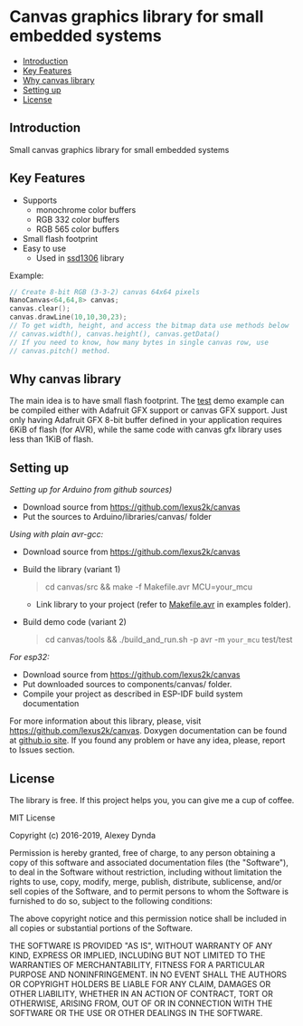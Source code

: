 # Canvas graphics library for small embedded systems

[tocstart]: # (toc start)

  * [Introduction](#introduction)
  * [Key Features](#key-features)
  * [Why canvas library](#why-canvas-library)
  * [Setting up](#setting-up)
  * [License](#license)

[tocend]: # (toc end)

## Introduction

Small canvas graphics library for small embedded systems

## Key Features

 * Supports
   * monochrome color buffers
   * RGB 332 color buffers
   * RGB 565 color buffers
 * Small flash footprint
 * Easy to use
   * Used in [ssd1306](https://github.com/lexus2k/ssd1306) library

Example:

```.cpp
// Create 8-bit RGB (3-3-2) canvas 64x64 pixels
NanoCanvas<64,64,8> canvas;
canvas.clear();
canvas.drawLine(10,10,30,23);
// To get width, height, and access the bitmap data use methods below
// canvas.width(), canvas.height(), canvas.getData()
// If you need to know, how many bytes in single canvas row, use
// canvas.pitch() method.
```

## Why canvas library

The main idea is to have small flash footprint. The [test](examples/test/test.ino) demo example
can be compiled either with Adafruit GFX support or canvas GFX support. Just only having Adafruit
GFX 8-bit buffer defined in your application requires 6KiB of flash (for AVR), while the same
code with canvas gfx library uses less than 1KiB of flash.

## Setting up

*Setting up for Arduino from github sources)*
 * Download source from https://github.com/lexus2k/canvas
 * Put the sources to Arduino/libraries/canvas/ folder

*Using with plain avr-gcc:*
 * Download source from https://github.com/lexus2k/canvas
 * Build the library (variant 1)
   > cd canvas/src && make -f Makefile.avr MCU=your_mcu

   * Link library to your project (refer to [Makefile.avr](examples/Makefile.avr) in examples folder).
 * Build demo code (variant 2)
   > cd canvas/tools && ./build_and_run.sh -p avr -m `your_mcu` test/test

 *For esp32:*
  * Download source from https://github.com/lexus2k/canvas
  * Put downloaded sources to components/canvas/ folder.
  * Compile your project as described in ESP-IDF build system documentation

For more information about this library, please, visit https://github.com/lexus2k/canvas.
Doxygen documentation can be found at [github.io site](http://lexus2k.github.io/canvas).
If you found any problem or have any idea, please, report to Issues section.

## License

The library is free. If this project helps you, you can give me a cup of coffee.

MIT License

Copyright (c) 2016-2019, Alexey Dynda

Permission is hereby granted, free of charge, to any person obtaining a copy
of this software and associated documentation files (the "Software"), to deal
in the Software without restriction, including without limitation the rights
to use, copy, modify, merge, publish, distribute, sublicense, and/or sell
copies of the Software, and to permit persons to whom the Software is
furnished to do so, subject to the following conditions:

The above copyright notice and this permission notice shall be included in all
copies or substantial portions of the Software.

THE SOFTWARE IS PROVIDED "AS IS", WITHOUT WARRANTY OF ANY KIND, EXPRESS OR
IMPLIED, INCLUDING BUT NOT LIMITED TO THE WARRANTIES OF MERCHANTABILITY,
FITNESS FOR A PARTICULAR PURPOSE AND NONINFRINGEMENT. IN NO EVENT SHALL THE
AUTHORS OR COPYRIGHT HOLDERS BE LIABLE FOR ANY CLAIM, DAMAGES OR OTHER
LIABILITY, WHETHER IN AN ACTION OF CONTRACT, TORT OR OTHERWISE, ARISING FROM,
OUT OF OR IN CONNECTION WITH THE SOFTWARE OR THE USE OR OTHER DEALINGS IN THE
SOFTWARE.



